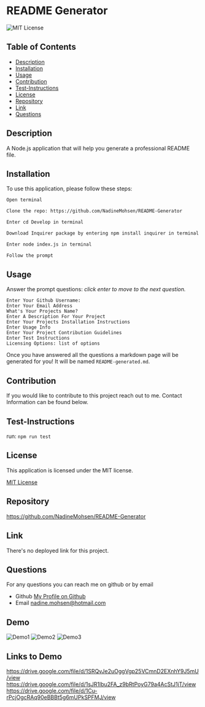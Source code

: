 # README Generator
  ![MIT License](https://img.shields.io/badge/license-MIT-blue)


## Table of Contents
  - [Description](#description)
  - [Installation](#installation)
  - [Usage](#usage)
  - [Contribution](#contribution)
  - [Test-Instructions](#test-instructions)
  - [License](#license)
  - [Repository](#repository)
  - [Link](#link)
  - [Questions](#questions)

## Description
A Node.js application that will help you generate a professional README file.

## Installation
To use this application, please follow these steps: 

```md 
Open terminal

Clone the repo: https://github.com/NadineMohsen/README-Generator

Enter cd Develop in terminal

Download Inquirer package by entering npm install inquirer in terminal

Enter node index.js in terminal

Follow the prompt
```

## Usage
Answer the prompt questions: _click enter to move to the next question._

```
Enter Your Github Username:
Enter Your Email Address
What's Your Projects Name?
Enter A Description For Your Project
Enter Your Projects Installation Instructions
Enter Usage Info
Enter Your Project Contribution Guidelines
Enter Test Instructions
Licensing Options: list of options
```

Once you have answered all the questions a markdown page will be generated for you!
It will be named `README-generated.md`.

## Contribution

If you would like to contribute to this project reach out to me. Contact Information can be found below.

## Test-Instructions
run: `npm run test`

## License
This application is licensed under the MIT license.

[MIT License](https://opensource.org/licenses/BSD-3-Clause)

## Repository
https://github.com/NadineMohsen/README-Generator

## Link 
There's no deployed link for this project.

## Questions
For any questions you can reach me on github or by email
- Github [My Profile on Github](https://github.com/NadineMohsen)
- Email nadine.mohsen@hotmail.com

## Demo
![Demo1](Demo-part1.gif)
![Demo2](Demo-part2.gif)
![Demo3](Demo-part3.gif)

## Links to Demo

https://drive.google.com/file/d/1SRQvJe2uOggVgp25VCmnD2EXnhY9J5mU/view
https://drive.google.com/file/d/1sJR1lbu2FA_z9bRtPoyG79a4AcStJ1jT/view
https://drive.google.com/file/d/1Cu-rPcjOgcRAq90eBBBt5g6mUPkSPFMJ/view